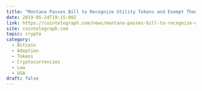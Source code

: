 ```yaml
---
title: "Montana Passes Bill to Recognize Utility Tokens and Exempt Them From State Securities"
date: 2019-05-24T19:15:00Z
link: https://cointelegraph.com/news/montana-passes-bill-to-recognize-utility-tokens-and-exempt-them-from-state-securities?utm_medium=RSS&utm_source=hune
site: cointelegraph.com
topic: crypto
category:
  - Bitcoin
  - Adoption
  - Tokens
  - Cryptocurrencies
  - Law
  - USA
draft: false
---
```

